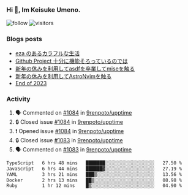 ### Hi 👋, Im Keisuke Umeno.

<!--
**9renpoto/9renpoto** is a ✨ _special_ ✨ repository because its `README.md` (this file) appears on your GitHub profile.

Here are some ideas to get you started:

- 🔭 I’m currently working on ...
- 🌱 I’m currently learning ...
- 👯 I’m looking to collaborate on ...
- 🤔 I’m looking for help with ...
- 💬 Ask me about ...
- 📫 How to reach me: ...
- 😄 Pronouns: ...
- ⚡ Fun fact: ...
-->

![follow](https://img.shields.io/github/followers/9renpoto?label=Follow&style=social)
![visitors](https://komarev.com/ghpvc/?username=9renpoto&label=Profile%20views&color=0e75b6&style=flat)

### Blogs posts

<!-- BLOG-POST-LIST:START -->
- [eza のあるカラフルな生活](https://9renpoto.win/entry/2024/02/01/eza)
- [Github Project 十分に機能そろっているのでは](https://9renpoto.win/entry/2024/01/14/gh-projects)
- [新年の休みを利用してasdfを卒業してmiseを触る](https://9renpoto.win/entry/2024/01/07/mise)
- [新年の休みを利用してAstroNvimを触る](https://9renpoto.win/entry/2024/01/03/new-year-holidays)
- [End of 2023](https://9renpoto.win/entry/2023/12/31/end)
<!-- BLOG-POST-LIST:END -->

### Activity

<!--START_SECTION:activity-->
1. 🗣 Commented on [#1084](https://github.com/9renpoto/upptime/issues/1084#issuecomment-1928521613) in [9renpoto/upptime](https://github.com/9renpoto/upptime)
2. 🔒 Closed issue [#1084](https://github.com/9renpoto/upptime/issues/1084) in [9renpoto/upptime](https://github.com/9renpoto/upptime)
3. ❗ Opened issue [#1084](https://github.com/9renpoto/upptime/issues/1084) in [9renpoto/upptime](https://github.com/9renpoto/upptime)
4. 🔒 Closed issue [#1083](https://github.com/9renpoto/upptime/issues/1083) in [9renpoto/upptime](https://github.com/9renpoto/upptime)
5. 🗣 Commented on [#1083](https://github.com/9renpoto/upptime/issues/1083#issuecomment-1927793731) in [9renpoto/upptime](https://github.com/9renpoto/upptime)
<!--END_SECTION:activity-->

<!--START_SECTION:waka-->

```txt
TypeScript   6 hrs 48 mins   ███████░░░░░░░░░░░░░░░░░░   27.50 %
JavaScript   6 hrs 44 mins   ██████▓░░░░░░░░░░░░░░░░░░   27.19 %
YAML         3 hrs 21 mins   ███▒░░░░░░░░░░░░░░░░░░░░░   13.56 %
Docker       2 hrs 13 mins   ██▒░░░░░░░░░░░░░░░░░░░░░░   08.98 %
Ruby         1 hr 12 mins    █▒░░░░░░░░░░░░░░░░░░░░░░░   04.90 %
```

<!--END_SECTION:waka-->
